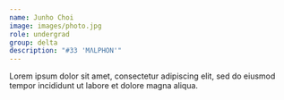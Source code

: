 ```yaml
---
name: Junho Choi
image: images/photo.jpg
role: undergrad
group: delta
description: "#33 'MΛLPHON'"
---
```


Lorem ipsum dolor sit amet, consectetur adipiscing elit, sed do eiusmod tempor incididunt ut labore et dolore magna aliqua.

